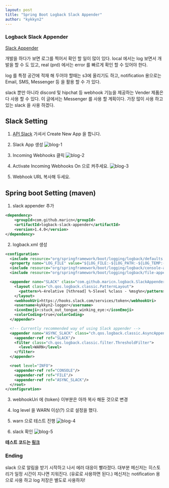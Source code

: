 ```yaml
---
layout: post
title: "Spring Boot Logback Slack Appender"
author: "kykkyn2"
---
```


### Logback Slack Appender

[Slack Appender](https://github.com/maricn/logback-slack-appender)

개발을 하다가 보면 로그를 찍어서 확인 할 일이 많이 있다.
local 에서는 log 보면서 개발을 할 수 도 있고, real (prd) 에서는 error 를 빠르게 확인 할 수 있어야 한다.

log 를 특정 공간에 적재 해 두어야 할때는 s3에 올리기도 하고, notification 용으로는 Email, SMS, Messenger 등 을 활용 할 수 가 있다.

slack 뿐만 아니라 discord 및 hipchat 등 webhook 기능을 제공하는 Vender 제품은 다 사용 할 수 있다.
이 글에서는 Messenger 를 사용 할 계획이다. 가장 많이 사용 하고 있는 slack 을 사용 하겠다.


## Slack Setting

1. [API Slack](https://api.slack.com/apps) 가셔서 Create New App 을 합니다.

2. Slack App 생성
![blog-1](https://user-images.githubusercontent.com/5660626/46941114-5213a300-d0a5-11e8-8d76-07136c3fe240.png)

3. Incoming Webhooks 클릭
![blog-2](https://user-images.githubusercontent.com/5660626/46941570-6310e400-d0a6-11e8-8733-da359241f402.png)

4. Activate Incoming Webhooks On 으로 켜주세요. 
![blog-3](https://user-images.githubusercontent.com/5660626/46941302-c9e1cd80-d0a5-11e8-9f6f-0a8177e5bb7d.png)

5. Webhook URL	복사해 두세요.

## Spring boot Setting (maven)

1. slack appender 추가

```xml
<dependency>
    <groupId>com.github.maricn</groupId>
    <artifactId>logback-slack-appender</artifactId>
    <version>1.4.0</version>
</dependency>
```
2. logback.xml 생성 
```xml
<configuration>
  <include resource="org/springframework/boot/logging/logback/defaults.xml"/>
  <property name="LOG_FILE" value="${LOG_FILE:-${LOG_PATH:-${LOG_TEMP:-${java.io.tmpdir:-/tmp}}/}spring.miningLogs}"/>
  <include resource="org/springframework/boot/logging/logback/console-appender.xml"/>
  <include resource="org/springframework/boot/logging/logback/file-appender.xml"/>

  <appender name="SLACK" class="com.github.maricn.logback.SlackAppender">
    <layout class="ch.qos.logback.classic.PatternLayout">
      <pattern>%-4relative [%thread] %-5level %class - %msg%n</pattern>
    </layout>
    <webhookUri>https://hooks.slack.com/services/token</webhookUri>
    <username>kykkyn2-logger</username>
    <iconEmoji>:stuck_out_tongue_winking_eye:</iconEmoji>
    <colorCoding>true</colorCoding>
  </appender>

  <!-- Currently recommended way of using Slack appender -->
  <appender name="ASYNC_SLACK" class="ch.qos.logback.classic.AsyncAppender">
    <appender-ref ref="SLACK"/>
    <filter class="ch.qos.logback.classic.filter.ThresholdFilter">
      <level>WARN</level>
    </filter>
  </appender>

  <root level="INFO">
    <appender-ref ref="CONSOLE"/>
    <appender-ref ref="FILE"/>
    <appender-ref ref="ASYNC_SLACK"/>
  </root>
</configuration>
```
3. webhookUri 에 {token} 이부분은 아까 복사 해둔 것으로 변경

4. log level 을 WARN 이상(?) 으로 설정을 했다.

5. warn 으로 테스트 진행
![blog-4](https://user-images.githubusercontent.com/5660626/46942471-5f7e5c80-d0a8-11e8-99ac-505f77de870b.png)

6. slack 확인
![blog-5](https://user-images.githubusercontent.com/5660626/46942476-61482000-d0a8-11e8-9a7d-d84814ee9ac7.png)


**테스트 코드는 [링크](https://github.com/kykkyn2/spring-boot-slack-appender)**

### Ending

slack 으로 알림을 받기 시작하고 나서 에러 대응이 빨라졌다.
대부분 메신저는 히스토리가 일정 시간이 지나면 지워진다. (유료로 사용하면 된다.)
메신저는 notification 용 으로 사용 하고 log 저장은 별도로 사용하자!


